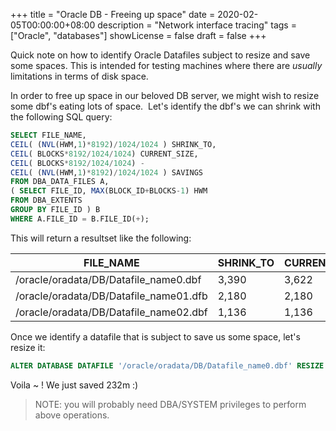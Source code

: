 +++
title = "Oracle DB - Freeing up space"
date = 2020-02-05T00:00:00+08:00
description = "Network interface tracing"
tags = ["Oracle", "databases"]
showLicense = false
draft = false
+++

Quick note on how to identify Oracle Datafiles subject to resize and save some spaces.
This is intended for testing machines where there are *usually* limitations in terms of disk space.

<!--more--> 

In order to free up space in our beloved DB server, we might wish to resize some dbf's eating lots of space. 
Let's identify the dbf's we can shrink with the following SQL query:

```sql
SELECT FILE_NAME,
CEIL( (NVL(HWM,1)*8192)/1024/1024 ) SHRINK_TO,
CEIL( BLOCKS*8192/1024/1024) CURRENT_SIZE,
CEIL( BLOCKS*8192/1024/1024) -
CEIL( (NVL(HWM,1)*8192)/1024/1024 ) SAVINGS
FROM DBA_DATA_FILES A,
( SELECT FILE_ID, MAX(BLOCK_ID+BLOCKS-1) HWM
FROM DBA_EXTENTS
GROUP BY FILE_ID ) B
WHERE A.FILE_ID = B.FILE_ID(+);
```

This will return a resultset like the following:

| FILE_NAME                              | SHRINK_TO | CURRENT_SIZE | SAVINGS |
|----------------------------------------|-----------|--------------|---------|
| /oracle/oradata/DB/Datafile_name0.dbf  | 3,390     | 3,622        | 232     |
| /oracle/oradata/DB/Datafile_name01.dfb | 2,180     | 2,180        | 83      |
| /oracle/oradata/DB/Datafile_name02.dbf | 1,136     | 1,136        | 65      |

Once we identify a datafile that is subject to save us some space, let's resize it:

```sql
ALTER DATABASE DATAFILE '/oracle/oradata/DB/Datafile_name0.dbf' RESIZE 3390m;
```

Voila ~ ! We just saved 232m :)

> NOTE: you will probably need DBA/SYSTEM privileges to perform above operations.
